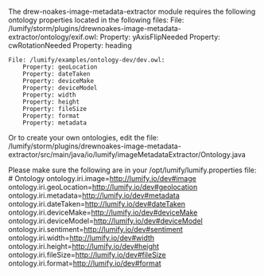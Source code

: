


The drew-noakes-image-metadata-extractor module requires the following ontology properties located in the following files:
    File: /lumify/storm/plugins/drewnoakes-image-metadata-extractor/ontology/exif.owl:
        Property: yAxisFlipNeeded
        Property: cwRotationNeeded
        Property: heading
        
    File: /lumify/examples/ontology-dev/dev.owl:
        Property: geoLocation
        Property: dateTaken
        Property: deviceMake
        Property: deviceModel
        Property: width
        Property: height
        Property: fileSize
        Property: format
        Property: metadata
     
Or to create your own ontologies, edit the file:
 /lumify/storm/plugins/drewnoakes-image-metadata-extractor/src/main/java/io/lumify/imageMetadataExtractor/Ontology.java
 
 
 Please make sure the following are in your /opt/lumify/lumify.properties file:
     # Ontology
     ontology.iri.image=http://lumify.io/dev#image
     ontology.iri.geoLocation=http://lumify.io/dev#geolocation
     ontology.iri.metadata=http://lumify.io/dev#metadata
     ontology.iri.dateTaken=http://lumify.io/dev#dateTaken
     ontology.iri.deviceMake=http://lumify.io/dev#deviceMake
     ontology.iri.deviceModel=http://lumify.io/dev#deviceModel
     ontology.iri.sentiment=http://lumify.io/dev#sentiment
     ontology.iri.width=http://lumify.io/dev#width
     ontology.iri.height=http://lumify.io/dev#height
     ontology.iri.fileSize=http://lumify.io/dev#fileSize
     ontology.iri.format=http://lumify.io/dev#format